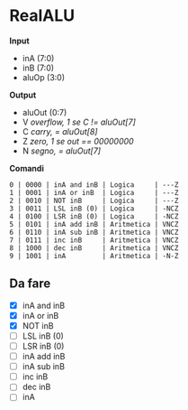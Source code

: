 # RealALU
**Input**

* inA (7:0)
* inB (7:0)
* aluOp (3:0)

**Output**

* aluOut (0:7)
* V _overflow, 1 se C != aluOut[7]_
* C _carry, = aluOut[8]_
* Z _zero, 1 se out == 00000000_
* N _segno, = aluOut[7]_

**Comandi**

```
0 | 0000 | inA and inB | Logica     | ---Z
1 | 0001 | inA or inB  | Logica     | ---Z
2 | 0010 | NOT inB     | Logica     | ---Z
3 | 0011 | LSL inB (0) | Logica     | -NCZ
4 | 0100 | LSR inB (0) | Logica     | -NCZ
5 | 0101 | inA add inB | Aritmetica | VNCZ
6 | 0110 | inA sub inB | Aritmetica | VNCZ
7 | 0111 | inc inB     | Aritmetica | VNCZ
8 | 1000 | dec inB     | Aritmetica | VNCZ
9 | 1001 | inA         | Aritmetica | -N-Z
```

## Da fare
- [x] inA and inB
- [x] inA or inB
- [x] NOT inB
- [ ] LSL inB (0)
- [ ] LSR inB (0)
- [ ] inA add inB
- [ ] inA sub inB
- [ ] inc inB
- [ ] dec inB
- [ ] inA
